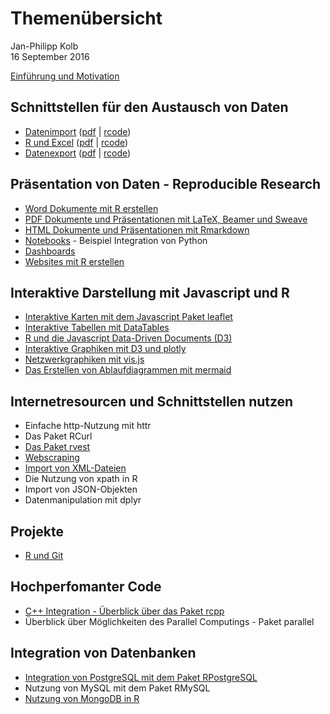 # Themenübersicht
Jan-Philipp Kolb  
16 September 2016  



[Einführung und Motivation](https://github.com/Japhilko/RInterfaces/blob/master/slides/Intro.md)

## Schnittstellen für den Austausch von Daten

- [Datenimport](slides/Datenimport.md) ([pdf](slides/Datenimport.pdf) | [rcode](slides/Datenimport.R))
-	[R und Excel](slides/Rexcel.md) ([pdf](Rexcel.pdf) | [rcode](slides/Rexcel.R))
- [Datenexport](slides/Datenexport.md) ([pdf](slides/Datenexport.pdf) | [rcode](slides/Datenexport.R)) 


## Präsentation von Daten - Reproducible Research

- [Word Dokumente mit R erstellen](slides/R2word.Rmd)
-	[PDF Dokumente und Präsentationen mit LaTeX, Beamer und Sweave](slides/R2pdf.Rmd)
-	[HTML Dokumente und Präsentationen mit Rmarkdown](https://github.com/Japhilko/RInterfaces/blob/master/slides/presentHTML.md)
- [Notebooks](slides/Notebooks.Rmd) - Beispiel Integration von Python
- [Dashboards](slides/Dashboards.Rmd)
- [Websites mit R erstellen](slides/)

## Interaktive Darstellung mit Javascript und R

-	[Interaktive Karten mit dem Javascript Paket leaflet](https://github.com/Japhilko/RInterfaces/blob/master/slides/leaflet.md)
-	[Interaktive Tabellen mit DataTables](https://github.com/Japhilko/RInterfaces/blob/master/slides/DataTables.md)
-	[R und die Javascript Data-Driven Documents (D3)](https://github.com/Japhilko/RInterfaces/blob/master/slides/D3.md)
-	[Interaktive Graphiken mit D3 und plotly](https://github.com/Japhilko/RInterfaces/blob/master/slides/plotly.md)
-	[Netzwerkgraphiken mit vis.js](https://github.com/Japhilko/RInterfaces/blob/master/slides/visNetwork.md)
-	[Das Erstellen von Ablaufdiagrammen mit mermaid](https://github.com/Japhilko/RInterfaces/blob/master/slides/mermaid.md)



## Internetresourcen und Schnittstellen nutzen

-	Einfache http-Nutzung mit httr
-	Das Paket RCurl
- [Das Paket rvest](slides/rvest.Rmd)
- [Webscraping](https://github.com/Japhilko/RInterfaces/blob/master/slides/Webscraping.md)
-	[Import von XML-Dateien](https://github.com/Japhilko/RInterfaces/blob/master/slides/XML.md)
-	Die Nutzung von xpath in R
-	Import von JSON-Objekten
-	Datenmanipulation mit dplyr


## Projekte 

- [R und Git](slides/Rgit.Rmd)

## Hochperfomanter Code

-	[C++ Integration - Überblick über das Paket rcpp](https://github.com/Japhilko/RInterfaces/blob/master/slides/rcpp.md)
-	Überblick über Möglichkeiten des Parallel Computings - Paket parallel

## Integration von Datenbanken

-	[Integration von PostgreSQL mit dem Paket 
RPostgreSQL](https://github.com/Japhilko/RInterfaces/blob/master/slides/RPostgreSQL.Rmd)
-	Nutzung von MySQL mit dem Paket RMySQL
-	[Nutzung von MongoDB in R](https://github.com/Japhilko/RInterfaces/blob/master/slides/Rmongodb.md)




